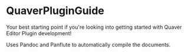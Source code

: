 # QuaverPluginGuide

Your best starting point if you're looking into getting started with Quaver Editor Plugin development!

Uses Pandoc and Panflute to automatically compile the documents.
